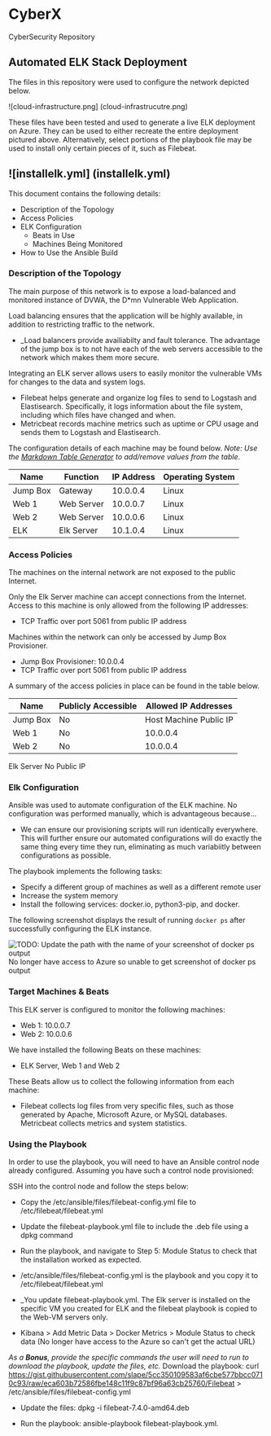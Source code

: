 # CyberX
CyberSecurity Repository
## Automated ELK Stack Deployment

The files in this repository were used to configure the network depicted below.

![cloud-infrastructure.png] (cloud-infrastrucutre.png)

These files have been tested and used to generate a live ELK deployment on Azure. They can be used to either recreate the entire deployment pictured above. Alternatively, select portions of the playbook file may be used to install only certain pieces of it, such as Filebeat.

![installelk.yml] (installelk.yml)
  - 
  
This document contains the following details:
- Description of the Topology
- Access Policies
- ELK Configuration
  - Beats in Use
  - Machines Being Monitored
- How to Use the Ansible Build


### Description of the Topology

The main purpose of this network is to expose a load-balanced and monitored instance of DVWA, the D*mn Vulnerable Web Application.

Load balancing ensures that the application will be highly available, in addition to restricting traffic to the network.
- _Load balancers provide availiabilty and fault tolerance. The advantage of the jump box is to not have each of the web servers accessible to the network which makes them more secure. 

Integrating an ELK server allows users to easily monitor the vulnerable VMs for changes to the data and system logs.
- Filebeat helps generate and organize log files to send to Logstash and Elastisearch. Specifically, it logs information about the file system, including which files have changed and when. 
- Metricbeat records machine metrics such as uptime or CPU usage and sends them to Logstash and Elastisearch. 

The configuration details of each machine may be found below.
_Note: Use the [Markdown Table Generator](http://www.tablesgenerator.com/markdown_tables) to add/remove values from the table_.

| Name     | Function | IP Address | Operating System |
|----------|----------|------------|------------------|
| Jump Box | Gateway  | 10.0.0.4   | Linux            |
| Web 1    |Web Server| 10.0.0.7   | Linux            |
| Web 2    |Web Server| 10.0.0.6   | Linux            |
| ELK      |Elk Server| 10.1.0.4   | Linux            |

### Access Policies

The machines on the internal network are not exposed to the public Internet. 

Only the Elk Server machine can accept connections from the Internet. Access to this machine is only allowed from the following IP addresses:
- TCP Traffic over port 5061 from public IP address

Machines within the network can only be accessed by Jump Box Provisioner.
- Jump Box Provisioner: 10.0.0.4
- TCP Traffic over port 5061 from public IP address

A summary of the access policies in place can be found in the table below.

| Name     | Publicly Accessible | Allowed IP Addresses |
|----------|---------------------|----------------------|
| Jump Box | No                  |Host Machine Public IP|
| Web 1    | No                  | 10.0.0.4             |
| Web 2    | No                  | 10.0.0.4             |
Elk Server   No                    Public IP 

### Elk Configuration

Ansible was used to automate configuration of the ELK machine. No configuration was performed manually, which is advantageous because...
- We can ensure our provisioning scripts will run identically everywhere. This will further ensure our automated configurations will do exactly the same thing every time they run, eliminating as much variabiitly between configurations as possible. 

The playbook implements the following tasks:
- Specify a different group of machines as well as a different remote user
- Increase the system memory
- Install the following services: docker.io, python3-pip, and docker. 

The following screenshot displays the result of running `docker ps` after successfully configuring the ELK instance.

![TODO: Update the path with the name of your screenshot of docker ps output](Images/docker_ps_output.png)
No longer have access to Azure so unable to get screenshot of docker ps output

### Target Machines & Beats
This ELK server is configured to monitor the following machines:
- Web 1: 10.0.0.7
- Web 2: 10.0.0.6

We have installed the following Beats on these machines:
- ELK Server, Web 1 and Web 2

These Beats allow us to collect the following information from each machine:
- Filebeat collects log files from very specific files, such as those generated by Apache, Microsoft Azure, or MySQL databases. Metricbeat collects metrics and system statistics. 

### Using the Playbook
In order to use the playbook, you will need to have an Ansible control node already configured. Assuming you have such a control node provisioned: 

SSH into the control node and follow the steps below:
- Copy the /etc/ansible/files/filebeat-config.yml file to /etc/filebeat/filebeat.yml
- Update the filebeat-playbook.yml file to include the .deb file using a dpkg command
- Run the playbook, and navigate to Step 5: Module Status to check that the installation worked as expected.

- /etc/ansible/files/filebeat-config.yml is the playbook and you copy it to /etc/filebeat/filebeat.yml
- _You update filebeat-playbook.yml. The Elk server is installed on the specific VM you created for ELK and the filebeat playbook is copied to the Web-VM servers only. 
- Kibana > Add Metric Data > Docker Metrics > Module Status to check data (No longer have access to the Azure so can't get the actual URL)

_As a **Bonus**, provide the specific commands the user will need to run to download the playbook, update the files, etc._ Download the playbook: curl https://gist.githubusercontent.com/slape/5cc350109583af6cbe577bbcc0710c93/raw/eca603b72586fbe148c11f9c87bf96a63cb25760/Filebeat > /etc/ansible/files/filebeat-config.yml

- Update the files: dpkg -i filebeat-7.4.0-amd64.deb

- Run the playbook: ansible-playbook filebeat-playbook.yml.
